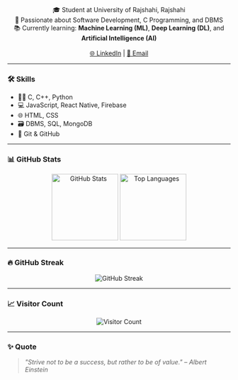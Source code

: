 <!-- Animated name using HTML -->
<h1 align="center">
  <marquee behavior="scroll" direction="left">👋 Hi, I'm Muhammad Shibli</marquee>
</h1>

<p align="center">
  🎓 Student at University of Rajshahi, Rajshahi
  <br/>
  💼 Passionate about Software Development, C Programming, and DBMS  
  <br/>
  📚 Currently learning: <strong>Machine Learning (ML)</strong>, <strong>Deep Learning (DL)</strong>, and <strong>Artificial Intelligence (AI)</strong>
  <br/><br/>
  <a href="https://www.linkedin.com/in/muhammad-shibli-34baa9274" target="_blank">🌐 LinkedIn</a> |
  <a href="muhammadshibli508@gmail.com">📧 Email</a>
</p>

---

### 🛠️ Skills

- 👨‍💻 C, C++, Python  
- 💻 JavaScript, React Native, Firebase  
- 🌐 HTML, CSS  
- 🗃️ DBMS, SQL, MongoDB
- 🔧 Git & GitHub

---

### 📊 GitHub Stats

<p align="center">
  <img src="https://github-readme-stats.vercel.app/api?username=muhammadshibli&show_icons=true&theme=radical" alt="GitHub Stats" height="150"/>
  <img src="https://github-readme-stats.vercel.app/api/top-langs/?username=muhammadshibli&layout=compact&theme=radical" alt="Top Languages" height="150"/>
</p>

---

### 🔥 GitHub Streak

<p align="center">
  <img src="https://streak-stats.demolab.com?user=muhammadshibli&theme=radical&hide_border=true" alt="GitHub Streak" />
</p>

---

### 📈 Visitor Count

<p align="center">
  <img src="https://visitor-badge.glitch.me/badge?page_id=muhammadshibli.muhammadshibli" alt="Visitor Count" />
</p>

---

### ✨ Quote

> _"Strive not to be a success, but rather to be of value." – Albert Einstein_


